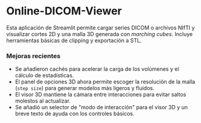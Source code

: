 # Online-DICOM-Viewer

Esta aplicación de Streamlit permite cargar series DICOM o archivos NIfTI y
visualizar cortes 2D y una malla 3D generada con *marching cubes*.  Incluye
herramientas básicas de clipping y exportación a STL.

### Mejoras recientes

- Se añadieron cachés para acelerar la carga de los volúmenes y el cálculo de
  estadísticas.
- El panel de opciones 3D ahora permite escoger la resolución de la malla
  (``step size``) para generar modelos más ligeros y fluidos.
- El visor 3D mantiene la cámara entre interacciones para evitar saltos
  molestos al actualizar.
- Se añadió un selector de "modo de interacción" para el visor 3D y un breve
  texto de ayuda con los controles básicos.
